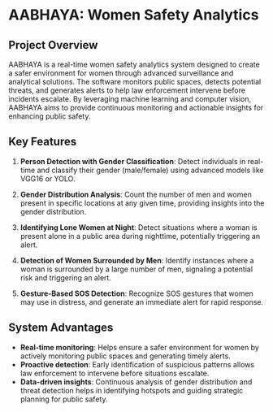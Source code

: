 # AABHAYA: Women Safety Analytics

## Project Overview
AABHAYA is a real-time women safety analytics system designed to create a safer environment for women through advanced surveillance and analytical solutions. The software monitors public spaces, detects potential threats, and generates alerts to help law enforcement intervene before incidents escalate. By leveraging machine learning and computer vision, AABHAYA aims to provide continuous monitoring and actionable insights for enhancing public safety.

## Key Features
1. **Person Detection with Gender Classification**: Detect individuals in real-time and classify their gender (male/female) using advanced models like VGG16 or YOLO.
   
2. **Gender Distribution Analysis**: Count the number of men and women present in specific locations at any given time, providing insights into the gender distribution.

3. **Identifying Lone Women at Night**: Detect situations where a woman is present alone in a public area during nighttime, potentially triggering an alert.

4. **Detection of Women Surrounded by Men**: Identify instances where a woman is surrounded by a large number of men, signaling a potential risk and triggering an alert.

5. **Gesture-Based SOS Detection**: Recognize SOS gestures that women may use in distress, and generate an immediate alert for rapid response.



## System Advantages
- **Real-time monitoring**: Helps ensure a safer environment for women by actively monitoring public spaces and generating timely alerts.
- **Proactive detection**: Early identification of suspicious patterns allows law enforcement to intervene before situations escalate.
- **Data-driven insights**: Continuous analysis of gender distribution and threat detection helps in identifying hotspots and guiding strategic planning for public safety.
